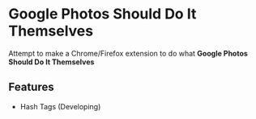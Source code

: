 # Google Photos Should Do It Themselves
Attempt to make a Chrome/Firefox extension to do what **Google Photos Should Do It Themselves**
## Features
- Hash Tags (Developing)
